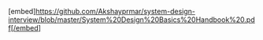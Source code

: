 [embed]https://github.com/Akshayprmar/system-design-interview/blob/master/System%20Design%20Basics%20Handbook%20.pdf[/embed]
